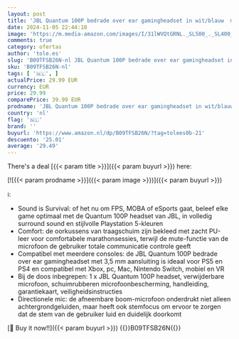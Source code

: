 ```yaml
---
layout: post
title: 'JBL Quantum 100P bedrade over ear gamingheadset in wit/blauw  met afneembare boom mic  ontworpen voor playstation  compatibel met andere consoles'
date: 2024-11-05 22:44:10
image: 'https://m.media-amazon.com/images/I/31lWVQtGRNL._SL500_._SL400_.jpg'
comments: true
category: ofertas
author: 'tole.es'
slug: 'B09TFSB26N-nl JBL Quantum 100P bedrade over ear gamingheadset in...'
sku: 'B09TFSB26N-nl'
tags: [ '🇳🇱', ]
actualPrice: 29.99 EUR
currency: EUR
price: 29.99
comparePrice: 39.99 EUR
prodname: 'JBL Quantum 100P bedrade over ear gamingheadset in wit/blauw  met afneembare boom mic  ontworpen voor playstation  compatibel met andere consoles'
country: 'nl'
flag: '🇳🇱'
brand: ''
buyurl: 'https://www.amazon.nl/dp/B09TFSB26N/?tag=tolees0b-21'
descuento: '25.01'
average: '29.49'
---
```


There's a deal [{{< param title >}}]({{< param buyurl >}})  here:

[![{{< param prodname >}}]({{< param image >}})]({{< param buyurl >}})

ℹ️:

- Sound is Survival: of het nu om FPS, MOBA of eSports gaat, beleef elke game optimaal met de Quantum 100P headset van JBL, in volledig surround sound en stijlvolle Playstation 5-kleuren
- Comfort: de oorkussens van traagschuim zijn bekleed met zacht PU-leer voor comfortabele marathonsessies, terwijl de mute-functie van de microfoon de gebruiker totale communicatie controle geeft
- Compatibel met meerdere consoles: de JBL Quantum 100P bedrade over ear gamingheadset met 3,5 mm aansluiting is ideaal voor PS5 en PS4 en compatibel met Xbox, pc, Mac, Nintendo Switch, mobiel en VR
- Bij de doos inbegrepen: 1 x JBL Quantum 100P headset, verwijderbare microfoon, schuimrubberen microfoonbescherming, handleiding, garantiekaart, veiligheidsinstructies
- Directionele mic: de afneembare boom-microfoon onderdrukt niet alleen achtergrondgeluiden, maar heeft ook stemfocus om ervoor te zorgen dat de stem van de gebruiker luid en duidelijk doorkomt

[🛒 Buy it now!!]({{< param buyurl >}})
{{<world>}}B09TFSB26N{{</world>}}

